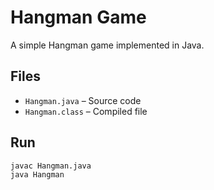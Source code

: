 # Hangman Game

A simple Hangman game implemented in Java.

## Files
- `Hangman.java` – Source code
- `Hangman.class` – Compiled file

## Run
```bash
javac Hangman.java
java Hangman
